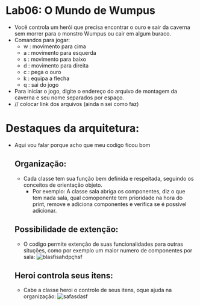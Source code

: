 # Lab06: O Mundo de Wumpus
* Você controla um herói que precisa encontrar o ouro e sair da caverna sem morrer para o monstro Wumpus ou cair em algum buraco.
* Comandos para jogar: 
  * w : movimento para cima
  * a : movimento para esquerda
  * s : movimento para baixo
  * d : movimento para direita
  * c : pega o ouro
  * k : equipa a flecha
  * q : sai do jogo
* Para iniciar o jogo, digite o endereço do arquivo de montagem da caverna e seu nome separados por espaço.
*  // colocar link dos arquivos (ainda n sei como faz)
# Destaques da arquitetura:
* Aqui vou falar porque acho que meu codigo ficou bom
  ## Organização:
    * Cada classe tem sua função bem definida e respeitada, seguindo os conceitos de orientação objeto.
      * Por exemplo: A classe sala abriga os componentes, diz o que tem nada sala, qual comoponente tem prioridade na hora do print, remove e adiciona componentes e verifica se é possivel adicionar.
  ## Possibilidade de extenção:
     * O codigo permite extenção de suas funcionalidades para outras situções, como por exemplo um maior numero de componentes por sala:
    ![blasfisahdpçhsf](https://user-images.githubusercontent.com/80828532/118996140-1082bd00-b95e-11eb-8676-b848ee1aa908.PNG)
  ## Heroi controla seus itens:
     * Cabe a classe heroi o controle de seus itens, oque ajuda na organização:
      ![safasdasf](https://user-images.githubusercontent.com/80828532/118996786-8be46e80-b95e-11eb-92df-7711f6755247.PNG)
 
